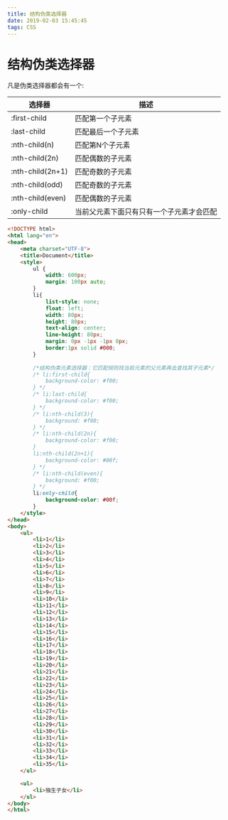 ```yaml
---
title: 结构伪类选择器
date: 2019-02-03 15:45:45
tags: CSS
---
```

# 结构伪类选择器

凡是伪类选择器都会有一个:

| 选择器           | 描述                                     |
| ---------------- | ---------------------------------------- |
| :first-child     | 匹配第一个子元素                         |
| :last-child      | 匹配最后一个子元素                       |
| :nth-child(n)    | 匹配第N个子元素                          |
| :nth-child(2n)   | 匹配偶数的子元素                         |
| :nth-child(2n+1) | 匹配奇数的子元素                         |
| :nth-child(odd)  | 匹配奇数的子元素                         |
| :nth-child(even) | 匹配偶数的子元素                         |
| :only-child      | 当前父元素下面只有只有一个子元素才会匹配 |

```html
<!DOCTYPE html>
<html lang="en">
<head>
	<meta charset="UTF-8">
	<title>Document</title>
	<style>
		ul {
			width: 600px;
			margin: 100px auto;
		}
		li{
			list-style: none;
			float: left;
			width: 80px;
			height: 80px;
			text-align: center;
			line-height: 80px;
			margin: 0px -1px -1px 0px;
			border:1px solid #000;
		}
		
		/*结构伪类元素选择器：它匹配规则找当前元素的父元素再去查找其子元素*/
		/* li:first-child{
			background-color: #f00;
		} */
		/* li:last-child{
			background-color: #f00;
		} */
		/* li:nth-child(3){
			background: #f00;
		} */
		/* li:nth-child(2n){
			background-color: #f00;
		}
		li:nth-child(2n+1){
			background-color: #00f;
		} */
		/* li:nth-child(even){
			background: #f00;
		} */
		li:only-child{
			background-color: #00f;
		}
	</style>
</head>
<body>
	<ul>
		<li>1</li>
		<li>2</li>
		<li>3</li>
		<li>4</li>
		<li>5</li>
		<li>6</li>
		<li>7</li>
		<li>8</li>
		<li>9</li>
		<li>10</li>
		<li>11</li>
		<li>12</li>
		<li>13</li>
		<li>14</li>
		<li>15</li>
		<li>16</li>
		<li>17</li>
		<li>18</li>
		<li>19</li>
		<li>20</li>
		<li>21</li>
		<li>22</li>
		<li>23</li>
		<li>24</li>
		<li>25</li>
		<li>26</li>
		<li>27</li>
		<li>28</li>
		<li>29</li>
		<li>30</li>
		<li>31</li>
		<li>32</li>
		<li>33</li>
		<li>34</li>
		<li>35</li>
	</ul>

	<ul>
		<li>独生子女</li>
	</ul>
</body>
</html>
```


